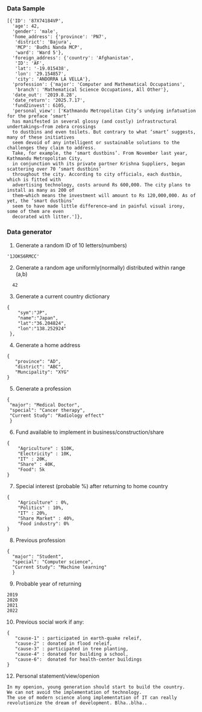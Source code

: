 ### Data Sample

```
[{'ID': '87X74184VP',
  'age': 42,
  'gender': 'male',
  'home_address': {'province': 'PN7',
   'district': 'Bajura',
   'MCP': 'Budhi Nanda MCP',
   'ward': 'Ward 5'},
  'foreign_address': {'country': 'Afghanistan',
   'ID': 'AF',
   'lat': '-19.015438',
   'lon': '29.154857',
   'city': 'ANDORRA LA VELLA'},
  'profession': {'major': 'Computer and Mathematical Occupations',
   'branch': 'Mathematical Science Occupations, All Other'},
  'date_out': '2019.8.28',
  'date_return': '2025.7.17',
  'fund2invest': 6105,
  'personal_view': ['Kathmandu Metropolitan City’s undying infatuation for the preface ‘smart’ 
  has manifested in several glossy (and costly) infrastructural undertakings—from zebra crossings
  to dustbins and even toilets. But contrary to what ‘smart’ suggests, many of these initiatives 
  seem devoid of any intelligent or sustainable solutions to the challenges they claim to address.
  Take, for example, the ‘smart dustbins’. From November last year, Kathmandu Metropolitan City,
  in conjunction with its private partner Krishna Suppliers, began scattering over 70 ‘smart dustbins’
  throughout the city. According to city officials, each dustbin, which is fitted with 
  advertising technology, costs around Rs 600,000. The city plans to install as many as 200 of
  them—which means the investment will amount to Rs 120,000,000. As of yet, the ‘smart dustbins’
  seem to have made little difference—and in painful visual irony, some of them are even 
  decorated with litter.']},
 ```







### Data generator 
 
 1. Generate a random ID of 10 letters(numbers)
 
```
'1JOKS6RMCC'
```
 2. Generate a random age uniformly(normally) distributed within range (a,b)
 
```
  42
```

 3. Generate a current country  dictionary
 
  ```
 {  
      "sym":"JP",
      "name":"Japan",
      "lat":"36.204824",
      "lon":"138.252924"
   },
 ```
 
 4. Generate a home address
 
  ```
 {
     "province": "AD",
     "district": "ABC",
     "Muncipality": "XYG"
 }
 ```
 
 5. Generate a profession
 
   ```
 {
    "major": "Medical Doctor",
    "special": "Cancer therapy",
    "Current Study": "Radiology effect"
    }
 ```
 
 6.  Fund available to implement in business/construction/share
 
 ```
 {
     "Agriculture" : $10K,
     "Electricity" : 10K,
     "IT" : 20K,
     "Share" : 40K,
     "Food": 5k
 }
 ```
 7. Special interest (probable %) after returning to home country
 
 ```
 {
     "Agriculture" : 0%,
     "Politics" : 10%,
     "IT" : 20%,
     "Share Market" : 40%,
     "Food industry": 0%
 }
 ```
 8. Previous profession
 
  ```
 {
    "major": "Student",
    "special": "Computer science",
    "Current Study": "Machine learning"
    }
 ```
 
 9. Probable year of returning
 
 ```
 2019
 2020
 2021
 2022
 ```
 
 
 10. Previous social work if any:
 
  ```
 {
     "cause-1" : participated in earth-quake releif,
     "cause-2" : donated in flood releif,
     "cause-3" : participated in tree planting,
     "cause-4" : donated for building a school,
     "cause-6":  donated for health-center buildings
 }
 ```
 
 12. Personal statement/view/openion
 
 ```
 In my openion, young generation should start to build the country. 
 We can not avoid the implementation of technology. 
 The use of modern science along implementation of IT can really 
 revolutionize the dream of development. Blha..blha..
 
 ````
 
 
 
 
 
 
 
 
 
 
